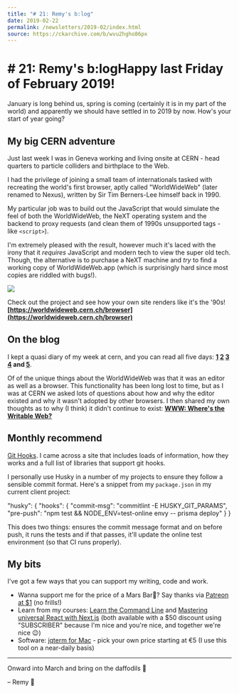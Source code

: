 ```yaml
---
title: "# 21: Remy's b:log"
date: 2019-02-22
permalink: /newsletters/2019-02/index.html
source: https://ckarchive.com/b/wvu2hgho86px
---
```


# # 21: Remy's b:logHappy last Friday of February 2019!

January is long behind us, spring is coming (certainly it is in my part of the world) and apparently we should have settled in to 2019 by now. How's your start of year going?

My big CERN adventure
---------------------

Just last week I was in Geneva working and living onsite at CERN - head quarters to particle colliders and birthplace to the Web.

I had the privilege of joining a small team of internationals tasked with recreating the world's first browser, aptly called "WorldWideWeb" (later renamed to Nexus), written by Sir Tim Berners-Lee himself back in 1990.

My particular job was to build out the JavaScript that would simulate the feel of both the WorldWideWeb, the NeXT operating system and the backend to proxy requests (and clean them of 1990s unsupported tags - like `<script>`).

I'm extremely pleased with the result, however much it's laced with the irony that it _requires_ JavaScript and modern tech to view the super old tech. Though, the alternative is to purchase a NeXT machine and _try_ to find a working copy of WorldWideWeb.app (which is surprisingly hard since most copies are riddled with bugs!).

[![](https://convertkit.s3.amazonaws.com/assets/pictures/40116/1925977/content_Screen_Shot_2019-02-22_at_10.32.22.png)](https://worldwideweb.cern.ch/browser)

Check out the project and see how your own site renders like it's the '90s! **[https://worldwideweb.cern.ch/browser](https://worldwideweb.cern.ch/browser)**

On the blog
-----------

I kept a quasi diary of my week at cern, and you can read all five days: **[1](https://remysharp.com/cern-day-1) [2](https://remysharp.com/cern-day-2) [3](https://remysharp.com/cern-day-3) [4](https://remysharp.com/cern-day-4) and [5](https://remysharp.com/cern-day-5)**.

Of of the unique things about the WorldWideWeb was that it was an editor as well as a browser. This functionality has been long lost to time, but as I was at CERN we asked lots of questions about how and why the editor existed and why it wasn't adopted by other browsers. I then shared my own thoughts as to why (I think) it didn't continue to exist: **[WWW: Where's the Writable Web?](https://remysharp.com/2019/02/21/www-wheres-the-writable-web)**

Monthly recommend
-----------------

[Git Hooks](https://githooks.com/). I came across a site that includes loads of information, how they works and a full list of libraries that support git hooks.

I personally use Husky in a number of my projects to ensure they follow a sensible commit format. Here's a snippet from my `package.json` in my current client project:

"husky": {
  "hooks": {
    "commit-msg": "commitlint -E HUSKY\_GIT\_PARAMS",
    "pre-push": "npm test && NODE\_ENV=test-online envy -- prisma deploy"
  }
}

This does two things: ensures the commit message format and on before push, it runs the tests and if that passes, it'll update the online test environment (so that CI runs properly).

My bits
-------

I've got a few ways that you can support my writing, code and work.

*   Wanna support me for the price of a Mars Bar🍫? Say thanks via [Patreon at $1](https://www.patreon.com/remysharp) (no frills!)
*   Learn from my courses: [Learn the Command Line](https://terminal.training/?coupon=SUBSCRIBER&utm_source=email&utm_medium=banner&utm_campaign=newsletter-discount) and [Mastering universal React with Next.js](http://next.training.leftlogic.com/?coupon=SUBSCRIBER&utm_source=email&utm_medium=banner&utm_campaign=newsletter-discount) (both available with a $50 discount using "SUBSCRIBER" because I'm nice and you're nice, and together we're nice 😉)
*   Software: [jqterm for Mac](https://gum.co/jqterm) - pick your own price starting at €5 (I use this tool on a near-daily basis)

* * *

Onward into March and bring on the daffodils 🌼

– Remy 👋

